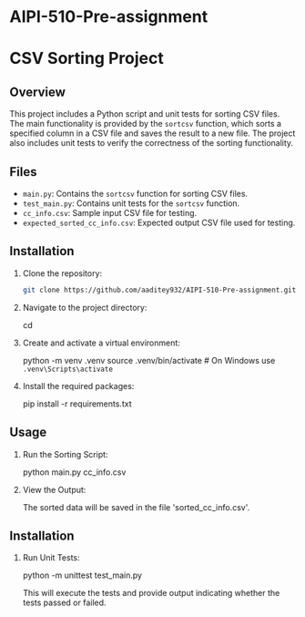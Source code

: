 # AIPI-510-Pre-assignment

# CSV Sorting Project

## Overview

This project includes a Python script and unit tests for sorting CSV files. The main functionality is provided by the `sortcsv` function, which sorts a specified column in a CSV file and saves the result to a new file. The project also includes unit tests to verify the correctness of the sorting functionality.

## Files

- `main.py`: Contains the `sortcsv` function for sorting CSV files.
- `test_main.py`: Contains unit tests for the `sortcsv` function.
- `cc_info.csv`: Sample input CSV file for testing.
- `expected_sorted_cc_info.csv`: Expected output CSV file used for testing.

## Installation

1. Clone the repository:

   ```bash
   git clone https://github.com/aaditey932/AIPI-510-Pre-assignment.git

2. Navigate to the project directory:

   cd <project-directory>

3. Create and activate a virtual environment:

   python -m venv .venv
   source .venv/bin/activate  # On Windows use `.venv\Scripts\activate`

5. Install the required packages:

   pip install -r requirements.txt

## Usage

1. Run the Sorting Script:

   python main.py cc_info.csv

2. View the Output:

   The sorted data will be saved in the file 'sorted_cc_info.csv'.

## Installation

1. Run Unit Tests:

   python -m unittest test_main.py

   This will execute the tests and provide output indicating whether the tests passed or failed.
